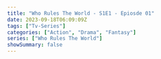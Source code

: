 ```yaml
---
title: "Who Rules The World - S1E1 - Epiosde 01"
date: 2023-09-18T06:09:09Z
tags: ["Tv-Series"]
categories: ["Action", "Drama", "Fantasy"]
series: ["Who Rules The World"]
showSummary: false
---
```


  <mux-player stream-type="on-demand"
  src="https://kp3d-my.sharepoint.com/personal/ryoo_kp3d_onmicrosoft_com/_layouts/15/download.aspx?share=ET7t6fxMGMBAnp07C8eR1kwBpiLnHNQUmndbIr1cqokRkw" metadata-video-title="Who Rules The World - S1E1 - Epiosde 01" prefer-playback="mse" controls>
  </mux-player>
  
  
  <script src="https://cdn.jsdelivr.net/npm/@mux/mux-player"></script>
  
   <script id="yP2udKk2uyRaAuLAuP8dfgSg0101qG2avAqn2zC77q6400" type="application/ld+json">
 {
  "@context": "https://schema.org/",
  "@type": "VideoObject",
  "name": "Who Rules The World - S1E1 - Epiosde 01",
  "contentUrl": "https://stream.mux.com/yP2udKk2uyRaAuLAuP8dfgSg0101qG2avAqn2zC77q6400.m3u8",
  "thumbnailUrl": "https://www.themoviedb.org/t/p/original/dbFJUbalwWQPvUTnv9YAoRvdXuV.jpg?width=314&fit_mode=preserve&time=25",
  "uploadDate": "2023-09-18T06:09:09Z",
}

</script>

